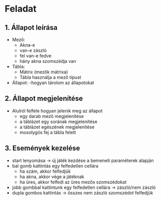 # Feladat

## 1. Állapot leírása

- Mező:
  - Akna-e
  - van-e zászló
  - fel van-e fedve
  - hány akna szomszédja van
- Tábla:
  - Mátrix (mezők mátrixa)
  - Tábla használja a mező típust
- Állapot:
  -hogyan tárolom az állapotokat

## 2. Állapot megjelenítése

- Alulról felfele hogyan jelenik meg az állapot
  - egy darab mező megjelenítése
  - a táblázet egy sorának megjelenítése
  - a táblázet egészének megjelenítése
  - mosolygós fej a tábla felett

## 3. Események kezelése

- start lenyomása -> új játék kezdése a bemeneti paraméterek alapján
- bal gomb kattintás egy felfedetlen cellára
  - ha szám, akkor felfedjük
  - ha akna, akkor vége a játéknak
  - ha üres, akkor felfedi az üres mezős szomszédokat
- jobb gombbal kattintunk egy felfedetlen cellára -> zászló/nem zászló
- dupla gombos kattintás -> összes nem zászló szomszédot felfedjük
